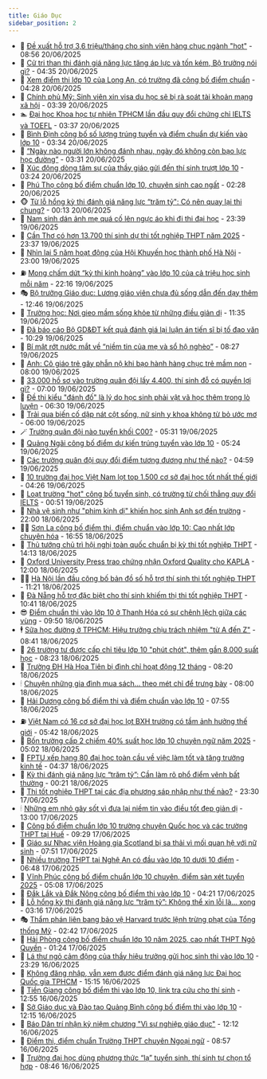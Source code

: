 ```yaml
---
title: Giáo Dục
sidebar_position: 2
---
```


<!-- dantri-giao-duc:START -->
- 🤡 [Đề xuất hỗ trợ 3,6 triệu/tháng cho sinh viên hàng chục ngành &quot;hot&quot;](https://dantri.com.vn/giao-duc/de-xuat-ho-tro-36-trieuthang-cho-sinh-vien-hang-chuc-nganh-hot-20250620154928109.htm) - 08:56 20/06/2025
- 🗽 [Cử tri than thi đánh giá năng lực tăng áp lực và tốn kém, Bộ trưởng nói gì?](https://dantri.com.vn/giao-duc/cu-tri-than-thi-danh-gia-nang-luc-tang-ap-luc-va-ton-kem-bo-truong-noi-gi-20250620112830205.htm) - 04:35 20/06/2025
- 🚦 [Xem điểm thi lớp 10 của Long An, có trường đã công bố điểm chuẩn](https://dantri.com.vn/giao-duc/xem-diem-thi-lop-10-cua-long-an-co-truong-da-cong-bo-diem-chuan-20250620112520293.htm) - 04:28 20/06/2025
- 🌋 [Chính phủ Mỹ: Sinh viên xin visa du học sẽ bị rà soát tài khoản mạng xã hội](https://dantri.com.vn/giao-duc/chinh-phu-my-sinh-vien-xin-visa-du-hoc-se-bi-ra-soat-tai-khoan-mang-xa-hoi-20250620091021925.htm) - 03:39 20/06/2025
- 🏊 [Đại học Khoa học tự nhiên TPHCM lần đầu quy đổi chứng chỉ IELTS và TOEFL](https://dantri.com.vn/giao-duc/dai-hoc-khoa-hoc-tu-nhien-tphcm-lan-dau-quy-doi-chung-chi-ielts-va-toefl-20250620094307100.htm) - 03:37 20/06/2025
- 🎃 [Bình Định công bố số lượng trúng tuyển và điểm chuẩn dự kiến vào lớp 10](https://dantri.com.vn/giao-duc/binh-dinh-cong-bo-so-luong-trung-tuyen-va-diem-chuan-du-kien-vao-lop-10-20250620103249665.htm) - 03:34 20/06/2025
- 💄 [“Ngày nào người lớn không đánh nhau, ngày đó không còn bạo lực học đường”](https://dantri.com.vn/xa-hoi/ngay-nao-nguoi-lon-khong-danh-nhau-ngay-do-khong-con-bao-luc-hoc-duong-20250620102550825.htm) - 03:31 20/06/2025
- 🦅 [Xúc động dòng tâm sự của thầy giáo gửi đến thí sinh trượt lớp 10](https://dantri.com.vn/giao-duc/xuc-dong-dong-tam-su-cua-thay-giao-gui-den-thi-sinh-truot-lop-10-20250620095743985.htm) - 03:24 20/06/2025
- 🚦 [Phú Thọ công bố điểm chuẩn lớp 10, chuyên sinh cao ngất](https://dantri.com.vn/giao-duc/phu-tho-cong-bo-diem-chuan-lop-10-chuyen-sinh-cao-ngat-20250620092447802.htm) - 02:28 20/06/2025
- 🐵 [Từ lỗ hổng kỳ thi đánh giá năng lực “trăm tỷ&quot;: Có nên quay lại thi chung?](https://dantri.com.vn/giao-duc/tu-lo-hong-ky-thi-danh-gia-nang-luc-tram-ty-co-nen-quay-lai-thi-chung-20250620065509770.htm) - 00:13 20/06/2025
- 🐘 [Nam sinh dán ảnh mẹ quá cố lên ngực áo khi đi thi đại học](https://dantri.com.vn/giao-duc/nam-sinh-dan-anh-me-qua-co-len-nguc-ao-khi-di-thi-dai-hoc-20250619000309893.htm) - 23:39 19/06/2025
- 🦏 [Cần Thơ có hơn 13.700 thí sinh dự thi tốt nghiệp THPT năm 2025](https://dantri.com.vn/giao-duc/can-tho-co-hon-13700-thi-sinh-du-thi-tot-nghiep-thpt-nam-2025-20250619203418120.htm) - 23:37 19/06/2025
- 💼 [Nhìn lại 5 năm hoạt động của Hội Khuyến học thành phố Hà Nội](https://dantri.com.vn/giao-duc/nhin-lai-5-nam-hoat-dong-cua-hoi-khuyen-hoc-thanh-pho-ha-noi-20250619220503703.htm) - 23:00 19/06/2025
- ⛽️ [Mong chấm dứt “kỳ thi kinh hoàng” vào lớp 10 của cả triệu học sinh mỗi năm](https://dantri.com.vn/xa-hoi/mong-cham-dut-ky-thi-kinh-hoang-vao-lop-10-cua-ca-trieu-hoc-sinh-moi-nam-20250619184029254.htm) - 22:16 19/06/2025
- 🎭 [Bộ trưởng Giáo dục: Lương giáo viên chưa đủ sống dẫn đến dạy thêm](https://dantri.com.vn/giao-duc/bo-truong-giao-duc-luong-giao-vien-chua-du-song-dan-den-day-them-20250619192954863.htm) - 12:46 19/06/2025
- 🎃 [Trường học: Nơi gieo mầm sống khỏe từ những điều giản dị](https://dantri.com.vn/giao-duc/truong-hoc-noi-gieo-mam-song-khoe-tu-nhung-dieu-gian-di-20250619183552961.htm) - 11:35 19/06/2025
- 🚀 [Đã báo cáo Bộ GD&amp;ĐT kết quả đánh giá lại luận án tiến sĩ bị tố đạo văn](https://dantri.com.vn/giao-duc/da-bao-cao-bo-gddt-ket-qua-danh-gia-lai-luan-an-tien-si-bi-to-dao-van-20250619165228144.htm) - 10:29 19/06/2025
- 👀 [Bí mật rớt nước mắt về “niềm tin của mẹ và sổ hộ nghèo”](https://dantri.com.vn/giao-duc/bi-mat-rot-nuoc-mat-ve-niem-tin-cua-me-va-so-ho-ngheo-20250619145434116.htm) - 08:27 19/06/2025
- 🌝 [Anh: Cô giáo trẻ gây phẫn nộ khi bạo hành hàng chục trẻ mầm non](https://dantri.com.vn/giao-duc/anh-co-giao-tre-gay-phan-no-khi-bao-hanh-hang-chuc-tre-mam-non-20250617152050255.htm) - 08:00 19/06/2025
- 🤗 [33.000 hồ sơ vào trường quân đội lấy 4.400, thí sinh đỗ có quyền lợi gì?](https://dantri.com.vn/giao-duc/33000-ho-so-vao-truong-quan-doi-lay-4400-thi-sinh-do-co-quyen-loi-gi-20250619131411013.htm) - 07:00 19/06/2025
- 🦄 [Đề thi kiểu &quot;đánh đố&quot; là lý do học sinh phải vật vã học thêm trong lò luyện](https://dantri.com.vn/xa-hoi/de-thi-kieu-danh-do-la-ly-do-hoc-sinh-phai-vat-va-hoc-them-trong-lo-luyen-20250619123449550.htm) - 06:30 19/06/2025
- 🦍 [Trải qua biến cố dập nát cột sống, nữ sinh y khoa không từ bỏ ước mơ](https://dantri.com.vn/giao-duc/trai-qua-bien-co-dap-nat-cot-song-nu-sinh-y-khoa-khong-tu-bo-uoc-mo-20250618074022387.htm) - 06:00 19/06/2025
- 🪄 [Trường quân đội nào tuyển khối C00?](https://dantri.com.vn/giao-duc/truong-quan-doi-nao-tuyen-khoi-c00-20250619122644592.htm) - 05:31 19/06/2025
- 🦆 [Quảng Ngãi công bố điểm dự kiến trúng tuyển vào lớp 10](https://dantri.com.vn/giao-duc/quang-ngai-cong-bo-diem-du-kien-trung-tuyen-vao-lop-10-20250619091729979.htm) - 05:24 19/06/2025
- 🚀 [Các trường quân đội quy đổi điểm tương đương như thế nào?](https://dantri.com.vn/giao-duc/cac-truong-quan-doi-quy-doi-diem-tuong-duong-nhu-the-nao-20250619115558033.htm) - 04:59 19/06/2025
- 🦒 [10 trường đại học Việt Nam lọt top 1.500 cơ sở đại học tốt nhất thế giới](https://dantri.com.vn/giao-duc/10-truong-dai-hoc-viet-nam-lot-top-1500-co-so-dai-hoc-tot-nhat-the-gioi-20250619112227796.htm) - 04:26 19/06/2025
- 🤡 [Loạt trường &quot;hot&quot; công bố tuyển sinh, có trường từ chối thẳng quy đổi IELTS](https://dantri.com.vn/giao-duc/loat-truong-hot-cong-bo-tuyen-sinh-co-truong-tu-choi-thang-quy-doi-ielts-20250619073625406.htm) - 00:51 19/06/2025
- 🤔 [Nhà vệ sinh như &quot;phim kinh dị&quot; khiến học sinh Anh sợ đến trường](https://dantri.com.vn/giao-duc/nha-ve-sinh-nhu-phim-kinh-di-khien-hoc-sinh-anh-so-den-truong-20250616082322499.htm) - 22:00 18/06/2025
- 🧑‍💻 [Sơn La công bố điểm thi, điểm chuẩn vào lớp 10: Cao nhất lớp chuyên hóa](https://dantri.com.vn/giao-duc/son-la-cong-bo-diem-thi-diem-chuan-vao-lop-10-cao-nhat-lop-chuyen-hoa-20250618233832583.htm) - 16:55 18/06/2025
- 🤡 [Thủ tướng chủ trì hội nghị toàn quốc chuẩn bị kỳ thi tốt nghiệp THPT](https://dantri.com.vn/giao-duc/thu-tuong-chu-tri-hoi-nghi-toan-quoc-chuan-bi-ky-thi-tot-nghiep-thpt-20250618193842902.htm) - 14:13 18/06/2025
- 🧠 [Oxford University Press trao chứng nhận Oxford Quality cho KAPLA](https://dantri.com.vn/giao-duc/oxford-university-press-trao-chung-nhan-oxford-quality-cho-kapla-20250617150004315.htm) - 12:00 18/06/2025
- 🧑‍💻 [Hà Nội lần đầu công bố bản đồ số hỗ trợ thí sinh thi tốt nghiệp THPT](https://dantri.com.vn/giao-duc/ha-noi-lan-dau-cong-bo-ban-do-so-ho-tro-thi-sinh-thi-tot-nghiep-thpt-20250618181917033.htm) - 11:21 18/06/2025
- 🧠 [Đà Nẵng hỗ trợ đặc biệt cho thí sinh khiếm thị thi tốt nghiệp THPT](https://dantri.com.vn/giao-duc/da-nang-ho-tro-dac-biet-cho-thi-sinh-khiem-thi-thi-tot-nghiep-thpt-20250618165905898.htm) - 10:41 18/06/2025
- 😎 [Điểm chuẩn thi vào lớp 10 ở Thanh Hóa có sự chênh lệch giữa các vùng](https://dantri.com.vn/giao-duc/diem-chuan-thi-vao-lop-10-o-thanh-hoa-co-su-chenh-lech-giua-cac-vung-20250618163540874.htm) - 09:50 18/06/2025
- 🕴 [Sữa học đường ở TPHCM: Hiệu trưởng chịu trách nhiệm &quot;từ A đến Z&quot;](https://dantri.com.vn/giao-duc/sua-hoc-duong-o-tphcm-hieu-truong-chiu-trach-nhiem-tu-a-den-z-20250618153458006.htm) - 08:41 18/06/2025
- 🧠 [26 trường tư được cấp chỉ tiêu lớp 10 &quot;phút chót&quot;, thêm gần 8.000 suất học](https://dantri.com.vn/giao-duc/26-truong-tu-duoc-cap-chi-tieu-lop-10-phut-chot-them-gan-8000-suat-hoc-20250618151902086.htm) - 08:23 18/06/2025
- 🚀 [Trường ĐH Hà Hoa Tiên bị đình chỉ hoạt động 12 tháng](https://dantri.com.vn/giao-duc/truong-dh-ha-hoa-tien-bi-dinh-chi-hoat-dong-12-thang-20250618151827917.htm) - 08:20 18/06/2025
- 🕯 [Chuyện những gia đình mua sách... theo mét chỉ để trưng bày](https://dantri.com.vn/giao-duc/chuyen-nhung-gia-dinh-mua-sach-theo-met-chi-de-trung-bay-20250616005850821.htm) - 08:00 18/06/2025
- 🧰 [Hải Dương công bố điểm thi và điểm chuẩn vào lớp 10](https://dantri.com.vn/giao-duc/hai-duong-cong-bo-diem-thi-va-diem-chuan-vao-lop-10-20250618144638606.htm) - 07:55 18/06/2025
- ⛽️ [Việt Nam có 16 cơ sở đại học lọt BXH trường có tầm ảnh hưởng thế giới](https://dantri.com.vn/giao-duc/viet-nam-co-16-co-so-dai-hoc-lot-bxh-truong-co-tam-anh-huong-the-gioi-20250618120733274.htm) - 05:42 18/06/2025
- 🤖 [Bốn trường cấp 2 chiếm 40% suất học lớp 10 chuyên ngữ năm 2025](https://dantri.com.vn/giao-duc/bon-truong-cap-2-chiem-40-suat-hoc-lop-10-chuyen-ngu-nam-2025-20250618115930349.htm) - 05:02 18/06/2025
- 🦍 [FPTU xếp hạng 80 đại học toàn cầu về việc làm tốt và tăng trưởng kinh tế](https://dantri.com.vn/giao-duc/fptu-xep-hang-80-dai-hoc-toan-cau-ve-viec-lam-tot-va-tang-truong-kinh-te-20250618113055605.htm) - 04:37 18/06/2025
- 🐘 [Kỳ thi đánh giá năng lực “trăm tỷ”: Cần làm rõ phổ điểm vênh bất thường](https://dantri.com.vn/giao-duc/ky-thi-danh-gia-nang-luc-tram-ty-can-lam-ro-pho-diem-venh-bat-thuong-20250618070119998.htm) - 00:21 18/06/2025
- 🌊 [Thi tốt nghiệp THPT tại các địa phương sáp nhập như thế nào?](https://dantri.com.vn/giao-duc/thi-tot-nghiep-thpt-tai-cac-dia-phuong-sap-nhap-nhu-the-nao-20250617170356570.htm) - 23:30 17/06/2025
- 🕯 [Những em nhỏ gây sốt vì đưa lại niềm tin vào điều tốt đẹp giản dị](https://dantri.com.vn/giao-duc/nhung-em-nho-gay-sot-vi-dua-lai-niem-tin-vao-dieu-tot-dep-gian-di-20250615171153937.htm) - 13:00 17/06/2025
- 🐎 [Công bố điểm chuẩn lớp 10 trường chuyên Quốc học và các trường THPT tại Huế](https://dantri.com.vn/giao-duc/cong-bo-diem-chuan-lop-10-truong-chuyen-quoc-hoc-va-cac-truong-thpt-tai-hue-20250617161231572.htm) - 09:29 17/06/2025
- 🐻 [Giáo sư Nhạc viện Hoàng gia Scotland bị sa thải vì mối quan hệ với nữ sinh](https://dantri.com.vn/giao-duc/giao-su-nhac-vien-hoang-gia-scotland-bi-sa-thai-vi-moi-quan-he-voi-nu-sinh-20250615214558332.htm) - 07:51 17/06/2025
- 🐎 [Nhiều trường THPT tại Nghệ An có đầu vào lớp 10 dưới 10 điểm](https://dantri.com.vn/giao-duc/nhieu-truong-thpt-tai-nghe-an-co-dau-vao-lop-10-duoi-10-diem-20250617100534295.htm) - 06:48 17/06/2025
- 🫣 [Vĩnh Phúc công bố điểm chuẩn lớp 10 chuyên, điểm sàn xét tuyển 2025](https://dantri.com.vn/giao-duc/vinh-phuc-cong-bo-diem-chuan-lop-10-chuyen-diem-san-xet-tuyen-2025-20250617120634975.htm) - 05:08 17/06/2025
- 🤭 [Đắk Lắk và Đắk Nông công bố điểm thi vào lớp 10](https://dantri.com.vn/giao-duc/dak-lak-va-dak-nong-cong-bo-diem-thi-vao-lop-10-20250617102436000.htm) - 04:21 17/06/2025
- 🥳 [Lỗ hổng kỳ thi đánh giá năng lực “trăm tỷ”: Không thể xin lỗi là... xong](https://dantri.com.vn/giao-duc/lo-hong-ky-thi-danh-gia-nang-luc-tram-ty-khong-the-xin-loi-la-xong-20250617083437228.htm) - 03:16 17/06/2025
- 🎭 [Thẩm phán liên bang bảo vệ Harvard trước lệnh trừng phạt của Tổng thống Mỹ](https://dantri.com.vn/giao-duc/tham-phan-lien-bang-bao-ve-harvard-truoc-lenh-trung-phat-cua-tong-thong-my-20250617083454182.htm) - 02:42 17/06/2025
- 🥸 [Hải Phòng công bố điểm chuẩn lớp 10 năm 2025, cao nhất THPT Ngô Quyền](https://dantri.com.vn/giao-duc/hai-phong-cong-bo-diem-chuan-lop-10-nam-2025-cao-nhat-thpt-ngo-quyen-20250617081051604.htm) - 01:24 17/06/2025
- 🦣 [Lá thư ngỏ cảm động của thầy hiệu trưởng gửi học sinh thi vào lớp 10](https://dantri.com.vn/giao-duc/la-thu-ngo-cam-dong-cua-thay-hieu-truong-gui-hoc-sinh-thi-vao-lop-10-20250616230828195.htm) - 23:29 16/06/2025
- 🤔 [Không đăng nhập, vẫn xem được điểm đánh giá năng lực Đại học Quốc gia TPHCM](https://dantri.com.vn/giao-duc/khong-dang-nhap-van-xem-duoc-diem-danh-gia-nang-luc-dai-hoc-quoc-gia-tphcm-20250616215757524.htm) - 15:15 16/06/2025
- 🦣 [Tiền Giang công bố điểm thi vào lớp 10, link tra cứu cho thí sinh](https://dantri.com.vn/giao-duc/tien-giang-cong-bo-diem-thi-vao-lop-10-link-tra-cuu-cho-thi-sinh-20250616192241716.htm) - 12:55 16/06/2025
- 🐲 [Sở Giáo dục và Đào tạo Quảng Bình công bố điểm thi vào lớp 10](https://dantri.com.vn/giao-duc/so-giao-duc-va-dao-tao-quang-binh-cong-bo-diem-thi-vao-lop-10-20250616190237593.htm) - 12:15 16/06/2025
- 🔭 [Báo Dân trí nhận kỷ niệm chương &quot;Vì sự nghiệp giáo dục&quot;](https://dantri.com.vn/giao-duc/bao-dan-tri-nhan-ky-niem-chuong-vi-su-nghiep-giao-duc-20250616180409777.htm) - 12:12 16/06/2025
- 🥷 [Điểm thi, điểm chuẩn Trường THPT chuyên Ngoại ngữ](https://dantri.com.vn/giao-duc/diem-thi-diem-chuan-truong-thpt-chuyen-ngoai-ngu-20250615095218953.htm) - 08:57 16/06/2025
- 🎊 [Trường đại học dùng phương thức “lạ” tuyển sinh, thí sinh tự chọn tổ hợp](https://dantri.com.vn/giao-duc/truong-dai-hoc-dung-phuong-thuc-la-tuyen-sinh-thi-sinh-tu-chon-to-hop-20250616154414182.htm) - 08:46 16/06/2025<!-- dantri-giao-duc:END -->
